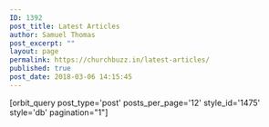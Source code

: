 ```yaml
---
ID: 1392
post_title: Latest Articles
author: Samuel Thomas
post_excerpt: ""
layout: page
permalink: https://churchbuzz.in/latest-articles/
published: true
post_date: 2018-03-06 14:15:45
---
```

[orbit_query post_type='post' posts_per_page='12' style_id='1475' style='db' pagination="1"]